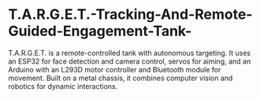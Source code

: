 # T.A.R.G.E.T.-Tracking-And-Remote-Guided-Engagement-Tank-
T.A.R.G.E.T. is a remote-controlled tank with autonomous targeting. It uses an ESP32 for face detection and camera control, servos for aiming, and an Arduino with an L293D motor controller and Bluetooth module for movement. Built on a metal chassis, it combines computer vision and robotics for dynamic interactions.
